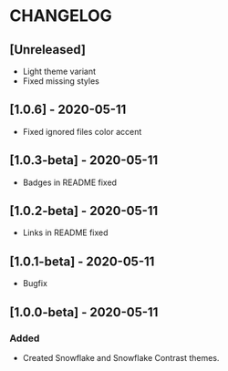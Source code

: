 # CHANGELOG
## [Unreleased]
- Light theme variant
- Fixed missing styles

## [1.0.6] - 2020-05-11
- Fixed ignored files color accent
## [1.0.3-beta] - 2020-05-11
- Badges in README fixed
## [1.0.2-beta] - 2020-05-11
- Links in README fixed
## [1.0.1-beta] - 2020-05-11
- Bugfix
## [1.0.0-beta] - 2020-05-11
### Added
- Created Snowflake and Snowflake Contrast themes.
